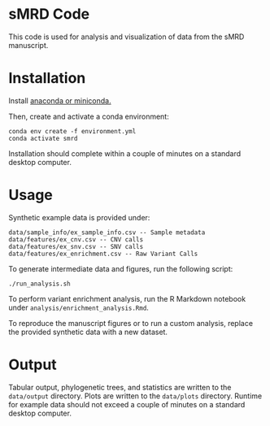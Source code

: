 # sMRD Code

This code is used for analysis and visualization of data from the sMRD manuscript.

# Installation

Install [anaconda or miniconda.](https://www.anaconda.com/docs/getting-started/miniconda/install#quickstart-install-instructions)

Then, create and activate a conda environment:
```
conda env create -f environment.yml
conda activate smrd
```

Installation should complete within a couple of minutes on a standard desktop computer.

# Usage

Synthetic example data is provided under:
```
data/sample_info/ex_sample_info.csv -- Sample metadata
data/features/ex_cnv.csv -- CNV calls
data/features/ex_snv.csv -- SNV calls
data/features/ex_enrichment.csv -- Raw Variant Calls
```

To generate intermediate data and figures, run the following script:
```
./run_analysis.sh
```

To perform variant enrichment analysis, run the R Markdown notebook under `analysis/enrichment_analysis.Rmd`.

To reproduce the manuscript figures or to run a custom analysis, replace the provided synthetic data with a new dataset.

# Output

Tabular output, phylogenetic trees, and statistics are written to the `data/output` directory. Plots are written to the `data/plots` directory. Runtime for example data should not exceed a couple of minutes on a standard desktop computer.
